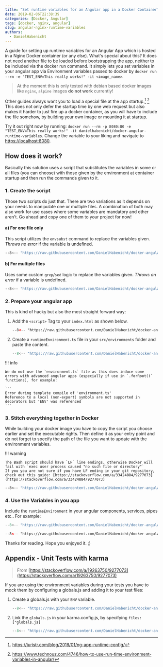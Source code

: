 ```yaml
---
title: "Set runtime variables for an Angular app in a Docker Container"
date: 2019-02-06T22:38:39
categories: [Docker, Angular]
tags: [docker, nginx, angular]
slug: angular-nginx-runtime-variables
authors:
  - DanielHabenicht
---
```


A guide for setting up runtime variables for an Angular App which is hosted in a Nginx Docker container (or any else).
What's special about this? It does not need another file to be loaded before bootstrapping the app, neither to be included via the docker run command.
It simply lets you set variables in your angular app via Environment variables passed to docker by `docker run --rm -e "TEST_ENV=This really works!" -it <image_name>`.

<!-- more -->

> At the moment this is only tested with debian based docker images like `nginx`, `alpine` images **do not work** currently!

Other guides always want you to load a special file at the app startup.[^1] [^2] This does not only defer the startup time by one web request but also makes it harder to just fire up a docker container, as you will have to include the file somehow, by building your own image or mounting it at startup.

Try it out right now by running: `docker run --rm -p 8080:80 -e "TEST_ENV=This really works!" -it danielhabenicht/docker-angular-runtime-variables`. Change the variable to your liking and navigate to [https://localhost:8080](https://localhost:8080).

## How does it work?

Basically this solution uses a script that substitutes the variables in some or all files (you can choose) with those given by the environment at container startup and then run the commands given to it.

### 1. Create the script

Those two scripts do just that. There are two variations as it depends on your needs to manipulate one or multiple files. A combination of both may also work for use cases where some variables are mandatory and other aren't. Go ahead and copy one of them to your project for now!

#### a) For one file only

This script utilizes the `envsubst` command to replace the variables given. _Throws no error_ if the variable is undefined.


``` sh title="<a href='https://github.com/DanielHabenicht/docker-angular-runtime-variables/blob/master/substitute_env_variables.sh'>substitute_env_variables.sh</a>"
--8<-- "https://raw.githubusercontent.com/DanielHabenicht/docker-angular-runtime-variables/master/substitute_env_variables.sh"
```

#### b) For multiple files

Uses some custom `grep`/`sed` logic to replace the variables given. _Throws an error_ if a variable is undefined.

``` sh title="<a href='https://github.com/DanielHabenicht/docker-angular-runtime-variables/blob/master/substitute_env_variables_multi.sh'>substitute_env_variables_multi.sh</a>"
--8<-- "https://raw.githubusercontent.com/DanielHabenicht/docker-angular-runtime-variables/master/substitute_env_variables_multi.sh"
```


### 2. Prepare your angular app

This is kind of hacky but also the most straight forward way:

1. Add the `<script>` Tag to your `index.html` as shown below.

   <script src="https://gist-it.appspot.com/https://github.com/DanielHabenicht/docker-angular-runtime-variables/blob/master/src/index.html"></script>

   ``` html title="<a href='https://github.com/DanielHabenicht/docker-angular-runtime-variables/blob/master/src/index.html'>index.html</a>"
   --8<-- "https://raw.githubusercontent.com/DanielHabenicht/docker-angular-runtime-variables/master/src/index.html"
   ```

2. Create a `runtimeEnvironment.ts` file in your `src/environments` folder and paste the content.

   ``` typescript title="<a href='https://github.com/DanielHabenicht/docker-angular-runtime-variables/blob/master/src/environments/runtimeEnvironment.ts'>runtimeEnvironment.ts</a>"
   --8<-- "https://raw.githubusercontent.com/DanielHabenicht/docker-angular-runtime-variables/master/src/environments/runtimeEnvironment.ts"
   ```

!!! info 

    We do not use the `environment.ts` file as this does induce some errors with advanced angular apps (especially if use in `.forRoot()` functions), for example:

    ```
    Error during template compile of 'environment.ts'
    Reference to a local (non-export) symbols are not supported in decorators but 'ENV' was referenced
    ```

### 3. Stitch everything together in Docker

While building your docker image you have to copy the script you choose earlier and set the executable rights. Then define it as your entry point and do not forget to specify the path of the file you want to update with the environment variables.


!!! warning 

    The Bash script should have `LF` line endings, otherwise Docker will fail with `exec user process caused "no such file or directory"`
    If you you are not sure if you have LF ending in your git repository, check out this guide: [https://stackoverflow.com/a/33424884/9277073](https://stackoverflow.com/a/33424884/9277073)


``` dockerfile title="<a href='https://github.com/DanielHabenicht/docker-angular-runtime-variables/blob/master/Dockerfile'>Dockerfile</a>"
--8<-- "https://raw.githubusercontent.com/DanielHabenicht/docker-angular-runtime-variables/master/Dockerfile"
```

### 4. Use the Variables in you app

Include the `runtimeEnvironment` in your angular components, services, pipes etc.. For example:


``` typescript title="<a href='https://github.com/DanielHabenicht/docker-angular-runtime-variables/blob/master/src/app/app.component.ts'>src/app/app.component.ts</a>"
--8<-- "https://raw.githubusercontent.com/DanielHabenicht/docker-angular-runtime-variables/master/src/app/app.component.ts"
```


``` html title="<a href='https://github.com/DanielHabenicht/docker-angular-runtime-variables/blob/master/src/app/app.component.html'>src/app/app.component.html</a>"
--8<-- "https://raw.githubusercontent.com/DanielHabenicht/docker-angular-runtime-variables/master/src/app/app.component.html"
```

Thanks for reading. Hope you enjoyed it. ;)

## Appendix - Unit Tests with karma

> From [https://stackoverflow.com/a/19263750/9277073](https://stackoverflow.com/a/19263750/9277073)

If you are using the environment variables during your tests you have to mock them by configuring a globals.js and adding it to your test files:

1. Create a globals.js with your `ENV` variable.


   ``` js title="<a href='https://github.com/DanielHabenicht/docker-angular-runtime-variables/blob/master/src/globals.js'>src/globals.js</a>"
   --8<-- "https://raw.githubusercontent.com/DanielHabenicht/docker-angular-runtime-variables/master/src/globals.js"
   ```

2. Link the `globals.js` in your karma.config.js, by specifying `files: ["globals.js]`


   ``` js title="<a href='https://github.com/DanielHabenicht/docker-angular-runtime-variables/blob/master/src/karma.conf.js'>src/karma.conf.js</a>"
   --8<-- "https://raw.githubusercontent.com/DanielHabenicht/docker-angular-runtime-variables/master/src/karma.conf.js"
   ```

[^1]: https://juristr.com/blog/2018/01/ng-app-runtime-config/
[^2]: https://www.technouz.com/4746/how-to-use-run-time-environment-variables-in-angular/
